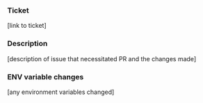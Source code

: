 ### Ticket
[link to ticket]

### Description
[description of issue that necessitated PR and the changes made]

### ENV variable changes
[any environment variables changed]